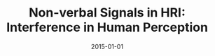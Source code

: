 ---
title: "Non-verbal Signals in HRI: Interference in Human Perception"
collection: publications
permalink: /publication/2015-01-01-Non-verbal-Signals-in-HRI-Interference-in-Human-Perception
date: 2015-01-01
venue: 'In the proceedings of International Conference on Social Robotics'
citation: ' Wafa Johal,  Ga{\&quot;e}lle Calvary,  Sylvie Pesty, &quot;Non-verbal Signals in HRI: Interference in Human Perception.&quot; In the proceedings of International Conference on Social Robotics, 2015.'
---